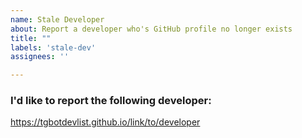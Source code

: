 ```yaml
---
name: Stale Developer
about: Report a developer who's GitHub profile no longer exists
title: ""
labels: 'stale-dev'
assignees: ''

---
```


<!--
Thanks for reporting an issue!

Please only use this template to report a developer listed on TG Bot Dev List who's linked GitHub profile no longer
exists.
-->

### I'd like to report the following developer:

https://tgbotdevlist.github.io/link/to/developer
